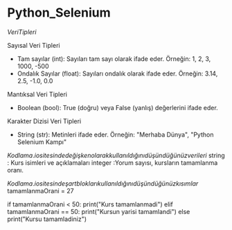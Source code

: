 # Python_Selenium

$Veri Tipleri$

Sayısal Veri Tipleri
- Tam sayılar (int): Sayıları tam sayı olarak ifade eder. Örneğin: 1, 2, 3, 1000, -500
- Ondalık Sayılar (float): Sayıları ondalık olarak ifade eder. Örneğin: 3.14, 2.5, -1.0, 0.0

Mantıksal Veri Tipleri
- Boolean (bool): True (doğru) veya False (yanlış) değerlerini ifade eder.

Karakter Dizisi Veri Tipleri
- String (str): Metinleri ifade eder. Örneğin: "Merhaba Dünya", "Python Selenium Kampı"

$Kodlama.io sitesinde değişken olarak kullanıldığını düşündüğünüz verileri$
string : Kurs isimleri ve açıklamaları
integer :Yorum sayısı, kursların tamamlanma oranı.

$Kodlama.io sitesinde şart blokları kullanıldığını düşündüğünüz kısımlar$
tamamlanmaOrani = 27

if tamamlanmaOrani < 50:
    print("Kurs tamamlanmadi")
elif tamamlanmaOrani == 50:
    print("Kursun yarisi tamamlandi")
else
    print("Kursu tamamladiniz")

